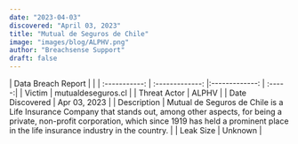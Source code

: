 ```yaml
---
date: "2023-04-03"
discovered: "April 03, 2023"
title: "Mutual de Seguros de Chile"
image: "images/blog/ALPHV.png"
author: "Breachsense Support"
draft: false
---
```


| Data Breach Report           |              | 
| :-----------: | :-------------:     |:-------------:    | :-----:|
| Victim      | mutualdeseguros.cl      | 
| Threat Actor      | ALPHV      | 
| Date Discovered      | Apr 03, 2023      | 
| Description      | Mutual de Seguros de Chile is a Life Insurance Company that stands out, among other aspects, for being a private, non-profit corporation, which since 1919 has held a prominent place in the life insurance industry in the country.      | 
| Leak Size      | Unknown      | 

